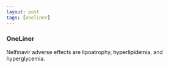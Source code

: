```yaml
---
layout: post
tags: [oneliner]
---
```



### OneLiner

Nelfinavir adverse effects are lipoatrophy, hyperlipidemia, and hyperglycemia.
